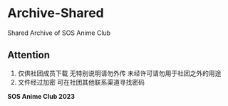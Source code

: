 # Archive-Shared
Shared Archive of SOS Anime Club

## Attention
1. 仅供社团成员下载 无特别说明请勿外传 未经许可请勿用于社团之外的用途
2. 文件经过加密 可在社团其他联系渠道寻找密码

**SOS Anime Club 2023**
